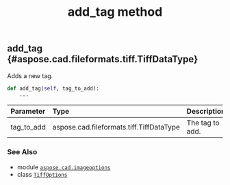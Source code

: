 ﻿---
title: add_tag method
second_title: Aspose.CAD for Python via .NET API References
description: 
type: docs
weight: 20
url: /aspose.cad.imageoptions/tiffoptions/add_tag/
is_root: false
---

## add_tag {#aspose.cad.fileformats.tiff.TiffDataType}

Adds a new tag.



```python
def add_tag(self, tag_to_add):
    ...
```


| Parameter | Type | Description |
| :- | :- | :- |
| tag_to_add | aspose.cad.fileformats.tiff.TiffDataType | The tag to add. |



### See Also
* module [`aspose.cad.imageoptions`](../../)
* class [`TiffOptions`](/cad/python-net/aspose.cad.imageoptions/tiffoptions)
